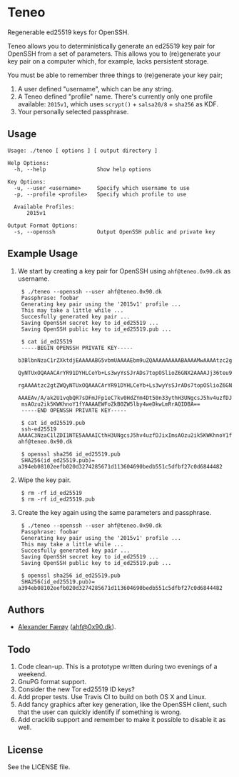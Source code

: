 # Teneo

Regenerable ed25519 keys for OpenSSH.

Teneo allows you to deterministically generate an ed25519 key pair for OpenSSH
from a set of parameters. This allows you to (re)generate your key pair on a
computer which, for example, lacks persistent storage.

You must be able to remember three things to (re)generate your key pair;

1. A user defined "username", which can be any string.
2. A Teneo defined "profile" name. There's currently only one profile available: `2015v1`, which uses `scrypt()` + `salsa20/8` + `sha256` as KDF.
3. Your personally selected passphrase.

## Usage

    Usage: ./teneo [ options ] [ output directory ]

    Help Options:
      -h, --help                Show help options

    Key Options:
      -u, --user <username>     Specify which username to use
      -p, --profile <profile>   Specify which profile to use

      Available Profiles:
          2015v1

    Output Format Options:
      -s, --openssh             Output OpenSSH public and private key

## Example Usage

1. We start by creating a key pair for OpenSSH using `ahf@teneo.0x90.dk` as username.

        $ ./teneo --openssh --user ahf@teneo.0x90.dk
        Passphrase: foobar
        Generating key pair using the '2015v1' profile ...
        This may take a little while ...
        Succesfully generated key pair ...
        Saving OpenSSH secret key to id_ed25519 ...
        Saving OpenSSH public key to id_ed25519.pub ...

        $ cat id_ed25519
        -----BEGIN OPENSSH PRIVATE KEY-----
        b3BlbnNzaC1rZXktdjEAAAAABG5vbmUAAAAEbm9uZQAAAAAAAAABAAAAMwAAAAtzc2gtZW
        QyNTUxOQAAACArYR91DYHLCeYb+Ls3wyYsSJrADs7topOSlioZ6GNX2AAAAJj36teu9+rX
        rgAAAAtzc2gtZWQyNTUxOQAAACArYR91DYHLCeYb+Ls3wyYsSJrADs7topOSlioZ6GNX2A
        AAAEAv/A/ak2U1vqbQR7sDFmJFp1eC7kv0HdZYm4Dt50n33ythH3UNgcsJ5hv4uzfDJixI
        msAOzu2ik5KWKhnoY1fYAAAAEWFoZkB0ZW5lby4weDkwLmRrAQIDBA==
        -----END OPENSSH PRIVATE KEY-----

        $ cat id_ed25519.pub
        ssh-ed25519 AAAAC3NzaC1lZDI1NTE5AAAAICthH3UNgcsJ5hv4uzfDJixImsAOzu2ik5KWKhnoY1fY ahf@teneo.0x90.dk

        $ openssl sha256 id_ed25519.pub
        SHA256(id_ed25519.pub)= a394eb08102eefb020d3274285671d113604690bedb551c5dfbf27c0d6844482

2. Wipe the key pair.

        $ rm -rf id_ed25519
        $ rm -rf id_ed25519.pub

3. Create the key again using the same parameters and passphrase.

        $ ./teneo --openssh --user ahf@teneo.0x90.dk
        Passphrase: foobar
        Generating key pair using the '2015v1' profile ...
        This may take a little while ...
        Succesfully generated key pair ...
        Saving OpenSSH secret key to id_ed25519 ...
        Saving OpenSSH public key to id_ed25519.pub ...

        $ openssl sha256 id_ed25519.pub
        SHA256(id_ed25519.pub)= a394eb08102eefb020d3274285671d113604690bedb551c5dfbf27c0d6844482

## Authors

- [Alexander Færøy](https://twitter.com/ahfaeroey) ([ahf@0x90.dk](mailto:ahf@0x90.dk)).

## Todo

1. Code clean-up. This is a prototype written during two evenings of a weekend.
2. GnuPG format support.
3. Consider the new Tor ed25519 ID keys?
4. Add proper tests. Use Travis CI to build on both OS X and Linux.
5. Add fancy graphics after key generation, like the OpenSSH client, such that
   the user can quickly identify if something is wrong. 
6. Add cracklib support and remember to make it possible to disable it as well.

## License

See the LICENSE file.
